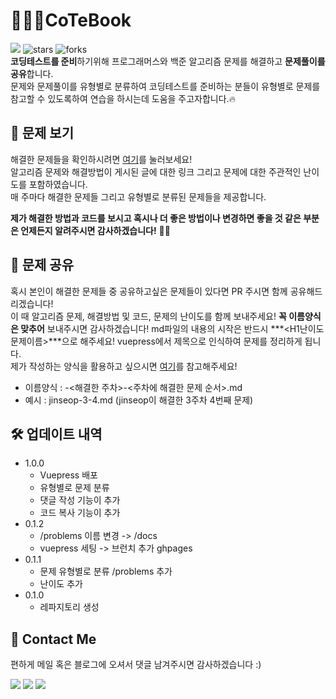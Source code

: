 # 👨🏻‍💻CoTeBook 
<a href="https://hits.seeyoufarm.com"><img src="https://hits.seeyoufarm.com/api/count/incr/badge.svg?url=https%3A%2F%2Fgithub.com%2Fkim-jin-seop%2Fcodingtest-problem-solving&count_bg=%2379C83D&title_bg=%23555555&icon=&icon_color=%23E7E7E7&title=hits&edge_flat=false"/></a>
<img src="https://img.shields.io/github/stars/kim-jin-seop/codingtest-problem-solving" alt="stars"/>
<img src="https://img.shields.io/github/forks/kim-jin-seop/codingtest-problem-solving" alt="forks"/>  
**코딩테스트를 준비**하기위해 프로그래머스와 백준 알고리즘 문제를 해결하고 **문제풀이를 공유**합니다.   
문제와 문제풀이를 유형별로 분류하여 코딩테스트를 준비하는 분들이 유형별로 문제를 참고할 수 있도록하여 연습을 하시는데 도움을 주고자합니다.🔥

## 📖 문제 보기

해결한 문제들을 확인하시려면 [여기](https://kim-jin-seop.github.io/CodingTest/)를 눌러보세요!  
알고리즘 문제와 해결방법이 게시된 글에 대한 링크 그리고 문제에 대한 주관적인 난이도를 포함하였습니다.  
매 주마다 해결한 문제들 그리고 유형별로 분류된 문제들을 제공합니다.  

**제가 해결한 방법과 코드를 보시고 혹시나 더 좋은 방법이나 변경하면 좋을 것 같은 부분은 언제든지 알려주시면 감사하겠습니다!** 🙏🏻

## 💬 문제 공유

혹시 본인이 해결한 문제들 중 공유하고싶은 문제들이 있다면 PR 주시면 함께 공유해드리겠습니다!  
이 때 알고리즘 문제, 해결방법 및 코드, 문제의 난이도를 함께 보내주세요!
**꼭 이름양식은 맞추어** 보내주시면 감사하겠습니다! 
md파일의 내용의 시작은 반드시 ***<H1난이도 문제이름>***으로 해주세요! vuepress에서 제목으로 인식하여 문제를 정리하게 됩니다.  
제가 작성하는 양식을 활용하고 싶으시면 [여기](/ExampleDocs.md)를 참고해주세요!

- 이름양식 : <github name>-<해결한 주차>-<주차에 해결한 문제 순서>.md
- 예시 : jinseop-3-4.md (jinseop이 해결한 3주차 4번째 문제)

## 🛠 업데이트 내역
* 1.0.0
	* Vuepress 배포
	* 유형별로 문제 분류
	* 댓글 작성 기능이 추가
	* 코드 복사 기능이 추가
* 0.1.2 
	* /problems 이름 변경 -> /docs
	* vuepress 세팅 -> 브런치 추가 ghpages
* 0.1.1
	* 문제 유형별로 분류 /problems 추가
	* 난이도 추가
* 0.1.0
   	* 레파지토리 생성


## 👀 Contact Me
편하게 메일 혹은 블로그에 오셔서 댓글 남겨주시면 감사하겠습니다 :)   
	
  <a href="https://cnu-jinseop.tistory.com/" target="_blank"><img src="https://img.shields.io/badge/Blog-gray?style=flat-square&logo=TV%20Time&logoColor=white&link=https://cnu-jinseop.tistory.com/"/></a>
  <a href="mailto:tjq2702@naver.com" target="_blank"><img src="https://img.shields.io/badge/tjq2702@naver.com-03C75A?style=flat-square&logo=Naver&logoColor=white&link=tjq2702@naver.com"/></a>
  <a href="https://www.facebook.com/JinSeopDev" target = "_blank"><img src="https://img.shields.io/badge/-Facebook-1877f2?style=flat-square&logo=facebook&logoColor=white&link=https://www.facebook.com/JinSeopDev"/></a>
